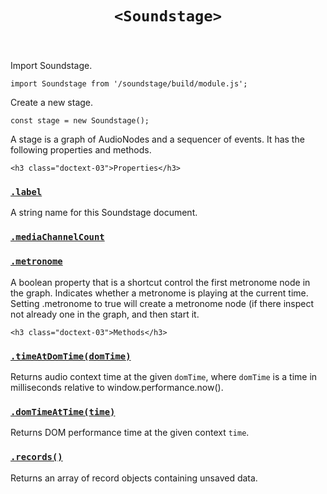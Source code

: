 

<header class="@0-x1 @0-3x @1-x3 @1-4x @2-x3 @0-x-stretch">
    <h1 class="docs-text-01" id="soundstage"><code>&lt;Soundstage&gt;</code></h1>
</header>

<section class="@0-x1 @0-3x @1-x3 @1-4x @2-x3 @0-x-stretch">
    <p>Import Soundstage.</p>
<pre><code class="language-js"><span class="token keyword">import</span> Soundstage <span class="token keyword">from</span> <span class="token string">'/soundstage/build/module.js'</span><span class="token punctuation">;</span></code></pre>
<p>Create a new stage.</p>
<pre><code class="language-js"><span class="token keyword">const</span> stage <span class="token operator">=</span> <span class="token keyword">new</span> <span class="token class-name">Soundstage</span><span class="token punctuation">(</span><span class="token punctuation">)</span><span class="token punctuation">;</span></code></pre>
<p>A stage is a graph of AudioNodes and a sequencer of events. It has the
following properties and methods.</p>

</section>


<div class="@0-x1 @0-3x @1-x3 @1-2x @2-x3 @2-3x @0-x-stretch @0-y-start">
    
    
    

    
    
    

    
    <h3 class="doctext-03">Properties</h3>
    

<div class="property-doc-to ggle-block doc-tog gle-block tog gle-block block" data-tog gleable id="property|selector-label-1">
<h3 class="property-docs-text-05 docs-text-05">
    <a href="#property|selector-label-1">
        <code class="property language-js">.label</code>
    </a>
</h3>

<p>A string name for this Soundstage document.</p>

</div>



<div class="property-doc-to ggle-block doc-tog gle-block tog gle-block block" data-tog gleable id="property|selector-mediachannelcount">
<h3 class="property-docs-text-05 docs-text-05">
    <a href="#property|selector-mediachannelcount">
        <code class="property language-js">.mediaChannelCount</code>
    </a>
</h3>


</div>



<div class="property-doc-to ggle-block doc-tog gle-block tog gle-block block" data-tog gleable id="property|selector-metronome">
<h3 class="property-docs-text-05 docs-text-05">
    <a href="#property|selector-metronome">
        <code class="property language-js">.metronome</code>
    </a>
</h3>

<p>A boolean property that is a shortcut control the first metronome node in
the graph. Indicates whether a metronome is playing at the current time.
Setting .metronome to true will create a metronome node (if there inspect
not already one in the graph, and then start it.</p>

</div>



    
    <h3 class="doctext-03">Methods</h3>
    

<div class="method-doc-to ggle-block doc-tog gle-block tog gle-block block" data-tog gleable id="method-timeatdomtime">
<h3 class="method-docs-text-05 docs-text-05">
    <a href="#method-timeatdomtime">
        <code class=" language-js">.timeAtDomTime(<span class="param">domTime</span>)</code>
    </a>
</h3>

<p>Returns audio context time at the given <code>domTime</code>, where <code>domTime</code> is a
time in milliseconds relative to window.performance.now().</p>

</div>



<div class="method-doc-to ggle-block doc-tog gle-block tog gle-block block" data-tog gleable id="method-domtimeattime">
<h3 class="method-docs-text-05 docs-text-05">
    <a href="#method-domtimeattime">
        <code class=" language-js">.domTimeAtTime(<span class="param">time</span>)</code>
    </a>
</h3>

<p>Returns DOM performance time at the given context <code>time</code>.</p>

</div>



<div class="method-doc-to ggle-block doc-tog gle-block tog gle-block block" data-tog gleable id="method-records">
<h3 class="method-docs-text-05 docs-text-05">
    <a href="#method-records">
        <code class=" language-js">.records(<span class="param"></span>)</code>
    </a>
</h3>

<p>Returns an array of record objects containing unsaved data.</p>

</div>



    
    
    
</div>

<div class="@-x1 @0-3x @1-x5 @1-2x @2-x6 @2-3x @0-x-stretch @0-y-start">
    
    
    

    
    
    
</div>
